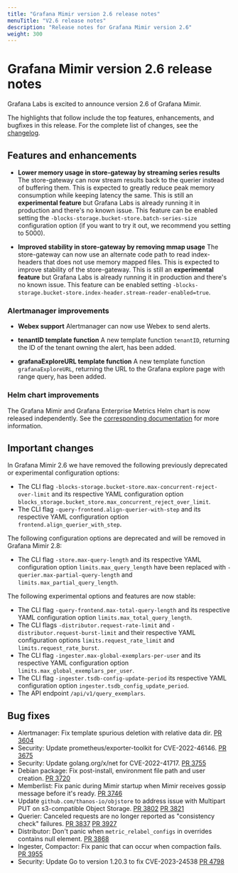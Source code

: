 ```yaml
---
title: "Grafana Mimir version 2.6 release notes"
menuTitle: "V2.6 release notes"
description: "Release notes for Grafana Mimir version 2.6"
weight: 300
---
```


# Grafana Mimir version 2.6 release notes

Grafana Labs is excited to announce version 2.6 of Grafana Mimir.

The highlights that follow include the top features, enhancements, and bugfixes in this release. For the complete list of changes, see the [changelog](https://github.com/grafana/mimir/blob/main/CHANGELOG.md).

## Features and enhancements

- **Lower memory usage in store-gateway by streaming series results**
  The store-gateway can now stream results back to the querier instead of buffering them. This is expected to greatly reduce peak memory consumption while keeping latency the same. This is still an **experimental feature** but Grafana Labs is already running it in production and there's no known issue. This feature can be enabled setting the `-blocks-storage.bucket-store.batch-series-size` configuration option (if you want to try it out, we recommend you setting to 5000).

- **Improved stability in store-gateway by removing mmap usage**
  The store-gateway can now use an alternate code path to read index-headers that does not use memory mapped files. This is expected to improve stability of the store-gateway. This is still an **experimental feature** but Grafana Labs is already running it in production and there's no known issue. This feature can be enabled setting `-blocks-storage.bucket-store.index-header.stream-reader-enabled=true`.

### Alertmanager improvements

- **Webex support** Alertmanager can now use Webex to send alerts.

- **tenantID template function** A new template function `tenantID`, returning the ID of the tenant owning the alert, has been added.

- **grafanaExploreURL template function** A new template function `grafanaExploreURL`, returning the URL to the Grafana explore page with range query, has been added.

### Helm chart improvements

The Grafana Mimir and Grafana Enterprise Metrics Helm chart is now released independently. See the [corresponding documentation](/docs/helm-charts/mimir-distributed/latest/) for more information.

## Important changes

In Grafana Mimir 2.6 we have removed the following previously deprecated or experimental configuration options:

- The CLI flag `-blocks-storage.bucket-store.max-concurrent-reject-over-limit` and its respective YAML configuration option `blocks_storage.bucket_store.max_concurrent_reject_over_limit`.
- The CLI flag `-query-frontend.align-querier-with-step` and its respective YAML configuration option `frontend.align_querier_with_step`.

The following configuration options are deprecated and will be removed in Grafana Mimir 2.8:

- The CLI flag `-store.max-query-length` and its respective YAML configuration option `limits.max_query_length` have been replaced with `-querier.max-partial-query-length` and `limits.max_partial_query_length`.

The following experimental options and features are now stable:

- The CLI flag `-query-frontend.max-total-query-length` and its respective YAML configuration option `limits.max_total_query_length`.
- The CLI flags `-distributor.request-rate-limit` and `-distributor.request-burst-limit` and their respective YAML configuration options `limits.request_rate_limit` and `limits.request_rate_burst`.
- The CLI flag `-ingester.max-global-exemplars-per-user` and its respective YAML configuration option `limits.max_global_exemplars_per_user`.
- The CLI flag `-ingester.tsdb-config-update-period` its respective YAML configuration option `ingester.tsdb_config_update_period`.
- The API endpoint `/api/v1/query_exemplars`.

## Bug fixes

- Alertmanager: Fix template spurious deletion with relative data dir. [PR 3604](https://github.com/grafana/mimir/pull/3604)
- Security: Update prometheus/exporter-toolkit for CVE-2022-46146. [PR 3675](https://github.com/grafana/mimir/pull/3675)
- Security: Update golang.org/x/net for CVE-2022-41717. [PR 3755](https://github.com/grafana/mimir/pull/3755)
- Debian package: Fix post-install, environment file path and user creation. [PR 3720](https://github.com/grafana/mimir/pull/3720)
- Memberlist: Fix panic during Mimir startup when Mimir receives gossip message before it's ready. [PR 3746](https://github.com/grafana/mimir/pull/3746)
- Update `github.com/thanos-io/objstore` to address issue with Multipart PUT on s3-compatible Object Storage. [PR 3802](https://github.com/grafana/mimir/pull/3802) [PR 3821](https://github.com/grafana/mimir/pull/3821)
- Querier: Canceled requests are no longer reported as "consistency check" failures. [PR 3837](https://github.com/grafana/mimir/pull/3837) [PR 3927](https://github.com/grafana/mimir/pull/3927)
- Distributor: Don't panic when `metric_relabel_configs` in overrides contains null element. [PR 3868](https://github.com/grafana/mimir/pull/3868)
- Ingester, Compactor: Fix panic that can occur when compaction fails. [PR 3955](https://github.com/grafana/mimir/pull/3955)
- Security: Update Go to version 1.20.3 to fix CVE-2023-24538 [PR 4798](https://github.com/grafana/mimir/pull/4798)